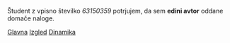 Študent z vpisno številko _63150359_ potrjujem, da sem __edini avtor__ oddane domače naloge.

[Glavna](https://rawgit.com/gj1421/stroboskop/master/stroboskop.html)
[Izgled](https://rawgit.com/gj1421/stroboskop/izgled/stroboskop.html)
[Dinamika](https://rawgit.com/gj1421/stroboskop/dinamika/stroboskop.html)
